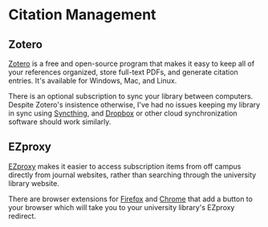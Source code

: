 # Citation Management

## Zotero

[Zotero](https://www.zotero.org/) is a free and open-source program that makes it easy to keep all of your references organized, store full-text PDFs, and generate citation entries. It's available for Windows, Mac, and Linux.

There is an optional subscription to sync your library between computers.
Despite Zotero's insistence otherwise, I've had no issues keeping my library in sync using [Syncthing](https://syncthing.net/), and [Dropbox](https://www.dropbox.com/) or other cloud synchronization software should work similarly. 

## EZproxy

[EZproxy](https://en.wikipedia.org/wiki/EZproxy) makes it easier to access subscription items from off campus directly from journal websites, rather than searching through the university library website.

There are browser extensions for [Firefox](https://addons.mozilla.org/en-US/firefox/addon/firefox-ezproxy-redirect/) and [Chrome](https://chromewebstore.google.com/detail/ezproxy-redirect/gfhnhcbpnnnlefhobdnmhenofhfnnfhi?hl=en&pli=1) that add a button to your browser which will take you to your university library's EZproxy redirect.
